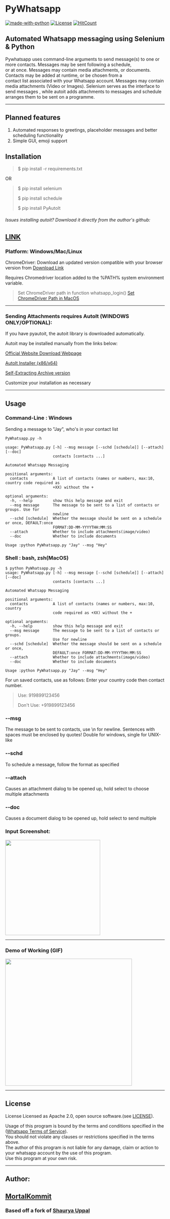 # PyWhatsapp
[![made-with-python](https://img.shields.io/badge/Made%20with-Python-1f425f.svg)](https://github.com/MortalKommit/PyWhatsapp)
[![License](https://img.shields.io/github/license/MortalKommit/PyWhatsapp.svg)](https://github.com/MortalKommit/PyWhatsapp/blob/master/LICENSE)
 [![HitCount](http://hits.dwyl.io/{MortalKommit}/{PyWhatsapp}.svg)](http://hits.dwyl.io/{MortalKommit}/{PyWhatsapp})
## Automated Whatsapp messaging using Selenium &amp; Python

Pywhatsapp uses command-line arguments to send message(s) to one or more contacts. Messages may be sent following a schedule,  
or at once. Messages may contain media attachments, or documents. Contacts may be added at runtime, or be chosen from a   
contact list associated with your Whatsapp account.
Messages may contain media attachments (Video or Images). Selenium serves as the interface to send messages
, while autoit adds attachments to messages and schedule arranges them to be sent on a programme.

---

## Planned features
1. Automated responses to greetings, placeholder messages and better
scheduling functionality
2. Simple GUI, emoji support


## Installation

>$ pip install -r requirements.txt

OR

>$ pip install selenium
>
>$ pip install schedule
>
>$ pip install PyAutoIt

###### Issues installing autoit? Download it directly from the author's github:  
 [LINK](https://github.com/jacexh/pyautoit)
---

### Platform: Windows/Mac/Linux
ChromeDriver: 
Download an updated version compatible with your browser version from <a href =
"http://chromedriver.chromium.org/downloads"> Download Link </a>

Requires Chromedriver location added to the %PATH% system environment variable.

>Set ChromeDriver path in function whatsapp_login()
><a href ="https://stackoverflow.com/a/44870398/6897603">Set
>  ChromeDriver Path in MacOS</a>

---
### Sending Attachments requires AutoIt (WINDOWS ONLY/OPTIONAL):
If you have pyautoit, the autoit library is downloaded automatically.   

Autoit may be installed manually from the links below:  

<a href = "https://www.autoitscript.com/site/autoit/downloads/">Official
Website Download Webpage</a>

<a href =
"https://www.autoitscript.com/cgi-bin/getfile.pl?autoit3/autoit-v3-setup.exe">AutoIt Installer (x86/x64)</a>

<a href =
"https://www.autoitscript.com/cgi-bin/getfile.pl?autoit3/autoit-v3.zip">Self-Extracting Archive version</a>

Customize your installation as necessary

---

## Usage
### Command-Line : Windows

Sending a message to "Jay", who's in your contact list

```
PyWhatsapp.py -h

usage: PyWhatsapp.py [-h] --msg message [--schd [schedule]] [--attach] [--doc]
                     contacts [contacts ...]

Automated Whatsapp Messaging

positional arguments:
  contacts           A list of contacts (names or numbers, max:10, country code required as
                     +XX) without the +

optional arguments:
  -h, --help         show this help message and exit
  --msg message      The message to be sent to a list of contacts or groups. Use for
                     newline
  --schd [schedule]  Whether the message should be sent on a schedule or once, DEFAULT:once
                     FORMAT:DD-MM-YYYYTHH:MM:SS
  --attach           Whether to include attachments(image/video)
  --doc              Whether to include documents

Usage :python PyWhatsapp.py "Jay" --msg "Hey"

```
### Shell : bash, zsh(MacOS)

```
$ python PyWhatsapp.py -h
usage: PyWhatsapp.py [-h] --msg message [--schd [schedule]] [--attach] [--doc]
                     contacts [contacts ...]

Automated Whatsapp Messaging

positional arguments:
  contacts           A list of contacts (names or numbers, max:10, country
                     code required as +XX) without the +

optional arguments:
  -h, --help         show this help message and exit
  --msg message      The message to be sent to a list of contacts or groups.
                     Use for newline
  --schd [schedule]  Whether the message should be sent on a schedule or once,
                     DEFAULT:once FORMAT:DD-MM-YYYYTHH:MM:SS
  --attach           Whether to include attachments(image/video)
  --doc              Whether to include documents

Usage :python PyWhatsapp.py "Jay" --msg "Hey"
```
For un saved contacts, use as follows:
Enter your country code then contact number.
>Use: 919899123456
>
>Don't Use: +919899123456


### --msg
The message to be sent to contacts, use \n for newline. Sentences with spaces must be enclosed by quotes! 
Double for windows, single for UNIX-like

### --schd
To schedule a message, follow the format as specified


### --attach
Causes an attachment dialog to be opened up, hold select to choose multiple attachments 


### --doc
Causes a document dialog to be opened up, hold select to send multiple


### Input Screenshot:
<img
src="https://raw.githubusercontent.com/shauryauppal/PyWhatsapp/master/Input_Type.PNG" height=300/>

---

### Demo of Working (GIF)
<img
src="https://raw.githubusercontent.com/shauryauppal/PyWhatsapp/master/Media/Demo.gif" height=400 width=400/>


---
## License
License
Licensed as Apache 2.0, open source software.(see <a
href="https://github.com/MortalKommit/PyWhatsapp/blob/master/LICENSE">LICENSE</a>).

Usage of this program is bound by the terms and conditions specified in the 
(<a href="https://www.whatsapp.com/legal/">Whatsapp 
Terms of Service</a>).  
You should not violate any clauses or restrictions specified in the terms above.  
The author of this program is not liable for any damage, claim or action to your whatsapp account
by the use of this program.  
Use this program at your own risk.  


---

## Author:
## <a href="https://github.com/MortalKommit/">MortalKommit</a>
### Based off a fork of <a href="https://github.com/shauryauppal/PyWhatsapp">Shaurya Uppal</a>

